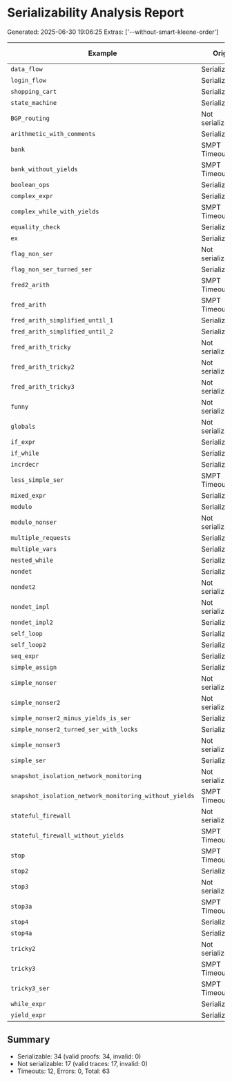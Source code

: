 # Serializability Analysis Report
Generated: 2025-06-30 19:06:25
Extras: ['--without-smart-kleene-order']

|Example|Orig|Proof|CPU(s)|Trace|Proof Cert|
|--|--|--|--|--|--|
| `data_flow` |Serializable|Serializable|2.77|N/A|✅|
| `login_flow` |Serializable|Serializable|19.75|N/A|✅|
| `shopping_cart` |Serializable|Serializable|107.92|N/A|✅|
| `state_machine` |Serializable|Serializable|21.94|N/A|✅|
| `BGP_routing` |Not serializable|Not serializable|4.98|✅|N/A|
| `arithmetic_with_comments` |Serializable|Serializable|0.10|N/A|✅|
| `bank` |SMPT Timeout|SMPT Timeout|18.97|N/A|N/A|
| `bank_without_yields` |SMPT Timeout|SMPT Timeout|2.96|N/A|N/A|
| `boolean_ops` |Serializable|Serializable|0.11|N/A|✅|
| `complex_expr` |Serializable|Serializable|0.10|N/A|✅|
| `complex_while_with_yields` |SMPT Timeout|SMPT Timeout|0.56|N/A|N/A|
| `equality_check` |Serializable|Serializable|0.08|N/A|✅|
| `ex` |Serializable|Serializable|0.89|N/A|✅|
| `flag_non_ser` |Not serializable|Not serializable|0.96|✅|N/A|
| `flag_non_ser_turned_ser` |Serializable|Serializable|0.14|N/A|✅|
| `fred2_arith` |SMPT Timeout|SMPT Timeout|0.64|N/A|N/A|
| `fred_arith` |SMPT Timeout|SMPT Timeout|0.00|N/A|N/A|
| `fred_arith_simplified_until_1` |Serializable|Serializable|9.26|N/A|✅|
| `fred_arith_simplified_until_2` |Serializable|Serializable|76.79|N/A|✅|
| `fred_arith_tricky` |Not serializable|Not serializable|30.39|✅|N/A|
| `fred_arith_tricky2` |Not serializable|Not serializable|0.88|✅|N/A|
| `fred_arith_tricky3` |Not serializable|Not serializable|0.73|✅|N/A|
| `funny` |Not serializable|Not serializable|0.54|✅|N/A|
| `globals` |Not serializable|Not serializable|0.54|✅|N/A|
| `if_expr` |Serializable|Serializable|0.10|N/A|✅|
| `if_while` |Serializable|Serializable|0.12|N/A|✅|
| `incrdecr` |Serializable|Serializable|104.26|N/A|✅|
| `less_simple_ser` |SMPT Timeout|SMPT Timeout|0.00|N/A|N/A|
| `mixed_expr` |Serializable|Serializable|0.10|N/A|✅|
| `modulo` |Serializable|Serializable|34.07|N/A|✅|
| `modulo_nonser` |Not serializable|Not serializable|0.74|✅|N/A|
| `multiple_requests` |Serializable|Serializable|4.17|N/A|✅|
| `multiple_vars` |Serializable|Serializable|0.11|N/A|✅|
| `nested_while` |Serializable|Serializable|0.11|N/A|✅|
| `nondet` |Serializable|Serializable|0.61|N/A|✅|
| `nondet2` |Not serializable|Not serializable|0.59|✅|N/A|
| `nondet_impl` |Not serializable|Not serializable|0.57|✅|N/A|
| `nondet_impl2` |Serializable|Serializable|31.66|N/A|✅|
| `self_loop` |Serializable|Serializable|0.12|N/A|✅|
| `self_loop2` |Serializable|Serializable|0.18|N/A|✅|
| `seq_expr` |Serializable|Serializable|0.10|N/A|✅|
| `simple_assign` |Serializable|Serializable|0.10|N/A|✅|
| `simple_nonser` |Not serializable|Not serializable|1.00|✅|N/A|
| `simple_nonser2` |Not serializable|Not serializable|0.54|✅|N/A|
| `simple_nonser2_minus_yields_is_ser` |Serializable|Serializable|0.10|N/A|✅|
| `simple_nonser2_turned_ser_with_locks` |Serializable|Serializable|0.89|N/A|✅|
| `simple_nonser3` |Not serializable|Not serializable|0.56|✅|N/A|
| `simple_ser` |Serializable|Serializable|0.10|N/A|✅|
| `snapshot_isolation_network_monitoring` |Not serializable|Not serializable|1.33|✅|N/A|
| `snapshot_isolation_network_monitoring_without_yields` |SMPT Timeout|SMPT Timeout|0.00|N/A|N/A|
| `stateful_firewall` |Not serializable|Not serializable|11.39|✅|N/A|
| `stateful_firewall_without_yields` |SMPT Timeout|SMPT Timeout|0.00|N/A|N/A|
| `stop` |SMPT Timeout|SMPT Timeout|0.64|N/A|N/A|
| `stop2` |Serializable|Serializable|25.23|N/A|✅|
| `stop3` |Not serializable|Not serializable|0.82|✅|N/A|
| `stop3a` |SMPT Timeout|SMPT Timeout|0.64|N/A|N/A|
| `stop4` |Serializable|Serializable|54.30|N/A|✅|
| `stop4a` |Serializable|Serializable|153.51|N/A|✅|
| `tricky2` |Not serializable|Not serializable|2.63|✅|N/A|
| `tricky3` |SMPT Timeout|SMPT Timeout|2.01|N/A|N/A|
| `tricky3_ser` |SMPT Timeout|SMPT Timeout|4.91|N/A|N/A|
| `while_expr` |Serializable|Serializable|0.09|N/A|✅|
| `yield_expr` |Serializable|Serializable|0.10|N/A|✅|

## Summary
- Serializable: 34 (valid proofs: 34, invalid: 0)
- Not serializable: 17 (valid traces: 17, invalid: 0)
- Timeouts: 12, Errors: 0, Total: 63
